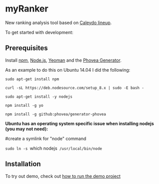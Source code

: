 # myRanker

New ranking analysis tool based on [Caleydo lineup](https://github.com/Caleydo/lineupjs).

To get started with development: 

## Prerequisites

Install [npm](https://www.npmjs.com/), [Node.js](http://nodejs.org/), [Yeoman](http://yeoman.io/) and the [Phovea Generator](https://github.com/phovea/generator-phovea).

As an example to do this on Ubuntu 14.04 I did the following:

`sudo apt-get install npm`

`curl -sL https://deb.nodesource.com/setup_8.x | sudo -E bash -`

`sudo apt-get install -y nodejs`

`npm install -g yo`

`npm install -g github:phovea/generator-phovea`
    
**Ubuntu has an operating system specific issue when installing nodejs (you may not need):**
    
#create a symlink for "node" command

`sudo ln -s `which nodejs` /usr/local/bin/node`



## Installation

To try out demo, check out [how to run the demo project](./lineup_demos_source/README.md)
